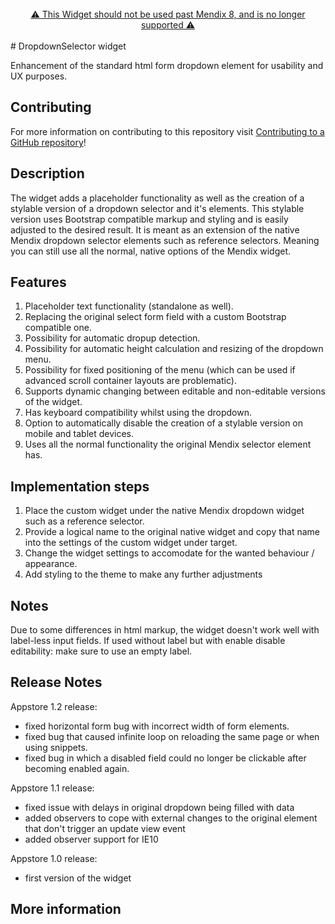 <br/>
<div align="center">
<a align="center" href="https://github.com/mendixlabs/app-services-components">
<span align="center">
⚠️ This Widget should not be used past Mendix 8, and is no longer supported ⚠️
</span>
</a>
</div>
<br/>
# DropdownSelector widget

Enhancement of the standard html form dropdown element for usability and UX purposes.

## Contributing

For more information on contributing to this repository visit [Contributing to a GitHub repository](https://world.mendix.com/display/howto50/Contributing+to+a+GitHub+repository)!

## Description

The widget adds a placeholder functionality as well as the creation of a stylable version of a dropdown selector and it's elements. This stylable version uses Bootstrap compatible markup and styling and is easily adjusted to the desired result. It is meant as an extension of the native Mendix dropdown selector elements such as reference selectors. Meaning you can still use all the normal, native options of the Mendix widget.

## Features

1. Placeholder text functionality (standalone as well).
2. Replacing the original select form field with a custom Bootstrap compatible one.
3. Possibility for automatic dropup detection.
4. Possibility for automatic height calculation and resizing of the dropdown menu.
5. Possibility for fixed positioning of the menu (which can be used if advanced scroll container layouts are problematic).
6. Supports dynamic changing between editable and non-editable versions of the widget.
7. Has keyboard compatibility whilst using the dropdown.
8. Option to automatically disable the creation of a stylable version on mobile and tablet devices.
9. Uses all the normal functionality the original Mendix selector element has.

## Implementation steps

1. Place the custom widget under the native Mendix dropdown widget such as a reference selector.
2. Provide a logical name to the original native widget and copy that name into the settings of the custom widget under target.
3. Change the widget settings to accomodate for the wanted behaviour / appearance.
4. Add styling to the theme to make any further adjustments

## Notes

Due to some differences in html markup, the widget doesn't work well with label-less input fields. If used without label but with enable disable editability: make sure to use an empty label.

## Release Notes

Appstore 1.2 release:

- fixed horizontal form bug with incorrect width of form elements.
- fixed bug that caused infinite loop on reloading the same page or when using snippets.
- fixed bug in which a disabled field could no longer be clickable after becoming enabled again.

Appstore 1.1 release:

- fixed issue with delays in original dropdown being filled with data
- added observers to cope with external changes to the original element that don't trigger an update view event
- added observer support for IE10

Appstore 1.0 release:

- first version of the widget

## More information

